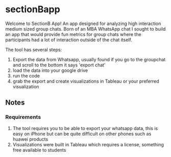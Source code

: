 # sectionBapp

Welcome to SectionB App! An app designed for analyzing high interaction medium sized group chats. Born of an MBA WhatsApp chat I sought to build an app that would provide fun metrics for group chats where the participants had a lot of interaction outside of the chat itself. 

The tool has several steps:
  1. Export the data from Whatsapp, usually found if you go to the groupchat and scroll to the bottom it says 'export chat'
  2. load the data into your google drive
  3. run the code
  4. grab the export and create visualizations in Tableau or your preferred visualization 

## Notes
### Requirements
1. The tool requires you to be able to export your whatsapp data, this is easy on iPhone but can be quite difficult on other phones such as huawei products
2. Visualizations were built in Tableau which requires a license, something free available to students 
